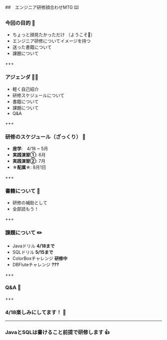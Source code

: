 ##　エンジニア研修顔合わせMTG ⌨️ 

### 今回の目的 🎏 

- ちょっと顔見たかっただけ
（ようこそ🎉）
- エンジニア研修についてイメージを持つ
- 送った書籍について
- 課題について

+++

### アジェンダ 👩‍🍳 
- 軽く自己紹介 
- 研修スケジュールについて
- 書籍について
- 課題について
- Q&A

+++

### 研修のスケジュール（ざっくり） 📆 
- **座学**:　4/18 ~ 5月 
- **実践演習①**: 6月
- **実践演習②**: 7月
- **☆配属☆**: 8月1日

+++

### 書籍について 📖 
- 研修の補助として
- 全部読もう！

+++ 

### 課題について ✏️ 
- Javaドリル        **4/18まで**
- SQLドリル         **5/15まで**
- ColorBoxチャレンジ **研修中**
- DBFluteチャレンジ  **???**

+++
### Q&A 🙋 

+++
### 4/18楽しみにしてます！ 💪 

--- 
### JavaとSQLは書けること前提で研修します 👍 


